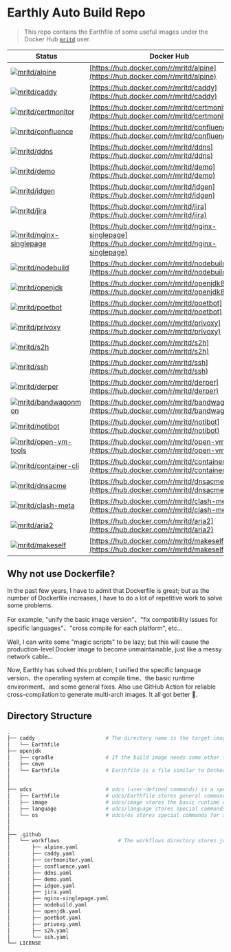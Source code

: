 # Earthly Auto Build Repo

> This repo contains the Earthfile of some useful images under the Docker Hub [`mritd`](https://hub.docker.com/u/mritd) user.


| Status                                                                                                                                                              | Docker Hub                                                                                         |
|---------------------------------------------------------------------------------------------------------------------------------------------------------------------|----------------------------------------------------------------------------------------------------|
| [![mritd/alpine](https://github.com/mritd/autobuild/actions/workflows/aio.yaml/badge.svg)](https://github.com/mritd/autobuild/actions/workflows/aio.yaml)           | [https://hub.docker.com/r/mritd/alpine](https://hub.docker.com/r/mritd/alpine)                     |
| [![mritd/caddy](https://github.com/mritd/autobuild/actions/workflows/aio.yaml/badge.svg)](https://github.com/mritd/autobuild/actions/workflows/aio.yaml)            | [https://hub.docker.com/r/mritd/caddy](https://hub.docker.com/r/mritd/caddy)                       |
| [![mritd/certmonitor](https://github.com/mritd/autobuild/actions/workflows/aio.yaml/badge.svg)](https://github.com/mritd/autobuild/actions/workflows/aio.yaml)      | [https://hub.docker.com/r/mritd/certmonitor](https://hub.docker.com/r/mritd/certmonitor)           |
| [![mritd/confluence](https://github.com/mritd/autobuild/actions/workflows/aio.yaml/badge.svg)](https://github.com/mritd/autobuild/actions/workflows/aio.yaml)       | [https://hub.docker.com/r/mritd/confluence](https://hub.docker.com/r/mritd/confluence)             |
| [![mritd/ddns](https://github.com/mritd/autobuild/actions/workflows/aio.yaml/badge.svg)](https://github.com/mritd/autobuild/actions/workflows/aio.yaml)             | [https://hub.docker.com/r/mritd/ddns](https://hub.docker.com/r/mritd/ddns)                         |
| [![mritd/demo](https://github.com/mritd/autobuild/actions/workflows/aio.yaml/badge.svg)](https://github.com/mritd/autobuild/actions/workflows/aio.yaml)             | [https://hub.docker.com/r/mritd/demo](https://hub.docker.com/r/mritd/demo)                         |
| [![mritd/idgen](https://github.com/mritd/autobuild/actions/workflows/aio.yaml/badge.svg)](https://github.com/mritd/autobuild/actions/workflows/aio.yaml)            | [https://hub.docker.com/r/mritd/idgen](https://hub.docker.com/r/mritd/idgen)                       |
| [![mritd/jira](https://github.com/mritd/autobuild/actions/workflows/aio.yaml/badge.svg)](https://github.com/mritd/autobuild/actions/workflows/aio.yaml)             | [https://hub.docker.com/r/mritd/jira](https://hub.docker.com/r/mritd/jira)                         |
| [![mritd/nginx-singlepage](https://github.com/mritd/autobuild/actions/workflows/aio.yaml/badge.svg)](https://github.com/mritd/autobuild/actions/workflows/aio.yaml) | [https://hub.docker.com/r/mritd/nginx-singlepage](https://hub.docker.com/r/mritd/nginx-singlepage) |
| [![mritd/nodebuild](https://github.com/mritd/autobuild/actions/workflows/aio.yaml/badge.svg)](https://github.com/mritd/autobuild/actions/workflows/aio.yaml)        | [https://hub.docker.com/r/mritd/nodebuild](https://hub.docker.com/r/mritd/nodebuild)               |
| [![mritd/openjdk](https://github.com/mritd/autobuild/actions/workflows/aio.yaml/badge.svg)](https://github.com/mritd/autobuild/actions/workflows/aio.yaml)          | [https://hub.docker.com/r/mritd/openjdk8](https://hub.docker.com/r/mritd/openjdk8)                 |
| [![mritd/poetbot](https://github.com/mritd/autobuild/actions/workflows/aio.yaml/badge.svg)](https://github.com/mritd/autobuild/actions/workflows/aio.yaml)          | [https://hub.docker.com/r/mritd/poetbot](https://hub.docker.com/r/mritd/poetbot)                   |
| [![mritd/privoxy](https://github.com/mritd/autobuild/actions/workflows/aio.yaml/badge.svg)](https://github.com/mritd/autobuild/actions/workflows/aio.yaml)          | [https://hub.docker.com/r/mritd/privoxy](https://hub.docker.com/r/mritd/privoxy)                   |
| [![mritd/s2h](https://github.com/mritd/autobuild/actions/workflows/aio.yaml/badge.svg)](https://github.com/mritd/autobuild/actions/workflows/aio.yaml)              | [https://hub.docker.com/r/mritd/s2h](https://hub.docker.com/r/mritd/s2h)                           |
| [![mritd/ssh](https://github.com/mritd/autobuild/actions/workflows/aio.yaml/badge.svg)](https://github.com/mritd/autobuild/actions/workflows/aio.yaml)              | [https://hub.docker.com/r/mritd/ssh](https://hub.docker.com/r/mritd/ssh)                           |
| [![mritd/derper](https://github.com/mritd/autobuild/actions/workflows/aio.yaml/badge.svg)](https://github.com/mritd/autobuild/actions/workflows/aio.yaml)           | [https://hub.docker.com/r/mritd/derper](https://hub.docker.com/r/mritd/derper)                     |
| [![mritd/bandwagonmon](https://github.com/mritd/autobuild/actions/workflows/aio.yaml/badge.svg)](https://github.com/mritd/autobuild/actions/workflows/aio.yaml)     | [https://hub.docker.com/r/mritd/bandwagonmon](https://hub.docker.com/r/mritd/bandwagonmon)         |
| [![mritd/notibot](https://github.com/mritd/autobuild/actions/workflows/aio.yaml/badge.svg)](https://github.com/mritd/autobuild/actions/workflows/aio.yaml)          | [https://hub.docker.com/r/mritd/notibot](https://hub.docker.com/r/mritd/notibot)                   |
| [![mritd/open-vm-tools](https://github.com/mritd/autobuild/actions/workflows/aio.yaml/badge.svg)](https://github.com/mritd/autobuild/actions/workflows/aio.yaml)    | [https://hub.docker.com/r/mritd/open-vm-tools](https://hub.docker.com/r/mritd/open-vm-tools)       |
| [![mritd/container-cli](https://github.com/mritd/autobuild/actions/workflows/aio.yaml/badge.svg)](https://github.com/mritd/autobuild/actions/workflows/aio.yaml)    | [https://hub.docker.com/r/mritd/container-cli](https://hub.docker.com/r/mritd/container-cli)       |
| [![mritd/dnsacme](https://github.com/mritd/autobuild/actions/workflows/aio.yaml/badge.svg)](https://github.com/mritd/autobuild/actions/workflows/aio.yaml)          | [https://hub.docker.com/r/mritd/dnsacme](https://hub.docker.com/r/mritd/dnsacme)                   |
| [![mritd/clash-meta](https://github.com/mritd/autobuild/actions/workflows/aio.yaml/badge.svg)](https://github.com/mritd/autobuild/actions/workflows/aio.yaml)       | [https://hub.docker.com/r/mritd/clash-meta](https://hub.docker.com/r/mritd/clash-meta)             |
| [![mritd/aria2](https://github.com/mritd/autobuild/actions/workflows/aio.yaml/badge.svg)](https://github.com/mritd/autobuild/actions/workflows/aio.yaml)            | [https://hub.docker.com/r/mritd/aria2](https://hub.docker.com/r/mritd/aria2)                       |
| [![mritd/makeself](https://github.com/mritd/autobuild/actions/workflows/aio.yaml/badge.svg)](https://github.com/mritd/autobuild/actions/workflows/aio.yaml)         | [https://hub.docker.com/r/mritd/makeself](https://hub.docker.com/r/mritd/makeself)                 |



## Why not use Dockerfile?

In the past few years, I have to admit that Dockerfile is great; but as the number of Dockerfile increases, I have to do a lot of repetitive work to solve some problems.

For example, "unify the basic image version"、"fix compatibility issues for specific languages"、"cross compile for each platform", etc...

Well, I can write some "magic scripts" to be lazy; but this will cause the production-level Docker image to become unmaintainable, just like a messy network cable...

Now, Earthly has solved this problem; I unified the specific language version、the operating system at compile time、the basic runtime environment、and some general fixes. Also use GitHub Action for reliable cross-compilation to generate multi-arch images. It all got better 🤪.


## Directory Structure

```sh
.
├── caddy                       # The directory name is the target image
│   └── Earthfile
├── openjdk
│   ├── cgradle                 # If the build image needs some other files, they will also be saved in this directory
│   ├── cmvn
│   └── Earthfile               # Earthfile is a file similar to Dockerfile, it is modular, it is very convenient to reuse code
│
│
├── udcs                        # udcs (user-defined commands) is a special directory where most common Earthfiles are stored
│   ├── Earthfile               # udcs/Earthfile stores general commands that do not depend on system os and language
│   ├── image                   # udcs/image stores the basic runtime or compile image of most programming languages
│   ├── language                # udcs/language stores special commands for specific languages
│   └── os                      # udcs/os stores special commands for specific system os
│
│
├── .github
│   └── workflows                   # The workflows directory stores job definitions for each docker image automated build
│       ├── alpine.yaml
│       ├── caddy.yaml
│       ├── certmonitor.yaml
│       ├── confluence.yaml
│       ├── ddns.yaml
│       ├── demo.yaml
│       ├── idgen.yaml
│       ├── jira.yaml
│       ├── nginx-singlepage.yaml
│       ├── nodebuild.yaml
│       ├── openjdk.yaml
│       ├── poetbot.yaml
│       ├── privoxy.yaml
│       ├── s2h.yaml
│       └── ssh.yaml
└── LICENSE
```
